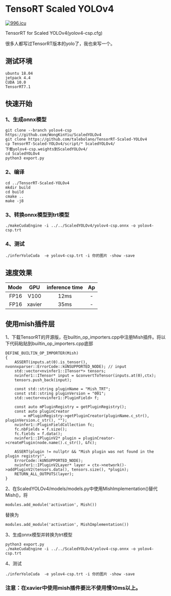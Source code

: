 # TensoRT Scaled YOLOv4


<a href="https://996.icu"><img src="https://img.shields.io/badge/link-996.icu-red.svg" alt="996.icu" /></a>


TensorRT for Scaled YOLOv4(yolov4-csp.cfg)

很多人都写过TensorRT版本的yolo了，我也来写一个。

## 测试环境

    ubuntu 18.04 
    jetpack 4.4
    CUDA 10.0
    TensorRT7.1

## 快速开始

### 1、生成onnx模型
	git clone --branch yolov4-csp https://github.com/WongKinYiu/ScaledYOLOv4
	git clone https://github.com/talebolano/TensorRT-Scaled-YOLOv4
	cp TensorRT-Scaled-YOLOv4/script/* ScaledYOLOv4/
	下载yolov4-csp.weights到ScaledYOLOv4/
	cd ScaledYOLOv4
	python3 export.py



### 2、编译
 
	cd ../TensorRT-Scaled-YOLOv4
    mkdir build 
    cd build
    cmake ..
    make -j8

### 3、转换onnx模型到trt模型

    ./makeCudaEngine -i ../../ScaledYOLOv4/yolov4-csp.onnx -o yolov4-csp.trt

### 4、测试

    ./inferYoloCuda  -e yolov4-csp.trt -i 你的图片 -show -save

## 速度效果

 Mode | GPU | inference time | Ap
---:|:---:|:---:|:---:
FP16 | V100 | 12ms | -
FP16 | xavier  | 35ms | -

## 使用mish插件层

1、下载TensorRT的开源版，在builtin_op_importers.cpp中注册Mish插件。将以下代码粘贴到builtin_op_importers.cpp底部

	DEFINE_BUILTIN_OP_IMPORTER(Mish)
	{
    	ASSERT(inputs.at(0).is_tensor(),  nvonnxparser::ErrorCode::kUNSUPPORTED_NODE); // input
    	std::vector<nvinfer1::ITensor*> tensors;
    	nvinfer1::ITensor* input = &convertToTensor(inputs.at(0),ctx);
    	tensors.push_back(input);
    
    	const std::string pluginName = "Mish_TRT";
    	const std::string pluginVersion = "001";
    	std::vector<nvinfer1::PluginField> f;

    	const auto mPluginRegistry = getPluginRegistry();
    	const auto pluginCreator
    	    = mPluginRegistry->getPluginCreator(pluginName.c_str(), pluginVersion.c_str(), "");
    	nvinfer1::PluginFieldCollection fc;
    	fc.nbFields = f.size();
    	fc.fields = f.data();
    	nvinfer1::IPluginV2* plugin = pluginCreator->createPlugin(node.name().c_str(), &fc);

    	ASSERT(plugin != nullptr && "Mish plugin was not found in the plugin registry!",
        ErrorCode::kUNSUPPORTED_NODE);
    	nvinfer1::IPluginV2Layer* layer = ctx->network()->addPluginV2(tensors.data(), tensors.size(), *plugin);
    	RETURN_ALL_OUTPUTS(layer);
	}

2、在ScaledYOLOv4/models/models.py中使用MishImplementation()替代Mish()，将

	modules.add_module('activation', Mish())
替换为

	modules.add_module('activation', MishImplementation())

3、生成onnx模型并转换为trt模型

	python3 export.py
	./makeCudaEngine -i ../../ScaledYOLOv4/yolov4-csp.onnx -o yolov4-csp.trt

4、测试

	./inferYoloCuda  -e yolov4-csp.trt -i 你的图片 -show -save

### 注意：在xavier中使用mish插件要比不使用慢10ms以上。